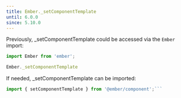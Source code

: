 ```yaml
---
title: Ember._setComponentTemplate
until: 6.0.0
since: 5.10.0
---
```



Previously, _setComponentTemplate could be accessed via the `Ember` import:
```js
import Ember from 'ember';

Ember._setComponentTemplate
```

 If needed, _setComponentTemplate can be imported:
```js
import { setComponentTemplate } from '@ember/component';```
